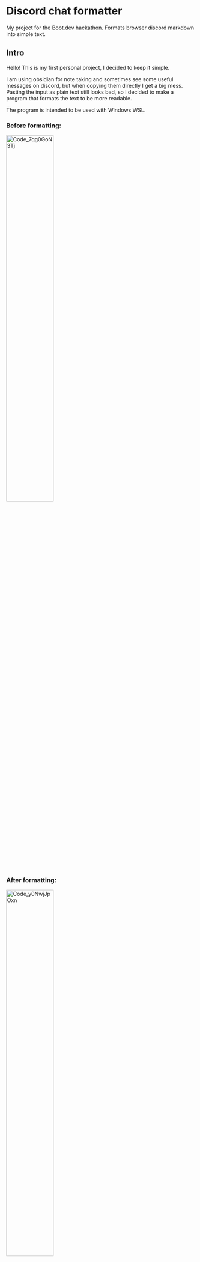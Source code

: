 # Discord chat formatter
My project for the Boot.dev hackathon. Formats browser discord markdown into simple text.

## Intro

Hello! This is my first personal project, I decided to keep it simple.

I am using obsidian for note taking and sometimes see some useful messages on discord, but when copying them directly I get a big mess. Pasting the input as plain text still looks bad, so I decided to make a program that formats the text to be more readable.

The program is intended to be used with Windows WSL.

### Before formatting:

<img width=50% height=50% alt="Code_7qg0GoN3Tj" src="https://github.com/user-attachments/assets/6d8dc91c-85c4-4376-a822-3541ecf0d0dd" />

### After formatting:

<img width=50% height=50% alt="Code_y0NwjJpOxn" src="https://github.com/user-attachments/assets/566a7355-ffa3-4870-afa4-e5fa781991b9" />

## Set-up
(In WSL)
git clone https://github.com/ArturT995/formatter

copy some messages from discord.

run `./format_chat.sh` on console

(if you are using a different OS you can copy the clipboard text into input.txt and then run `python3 main.py`, then copy the result from output.txt)


You will now have the result in your clipboard now and can see how it looked before and after in input.txt and output.txt

You can copy this into your note taking app
